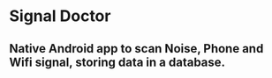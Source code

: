 # Signal Doctor

## Native Android app to scan Noise, Phone and Wifi signal, storing data in a database.
